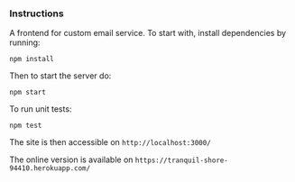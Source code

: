 ### Instructions
A frontend for custom email service.
To start with, install dependencies by running:
```
npm install
```

Then to start the server do:
```
npm start
```

To run unit tests:
```
npm test
```

The site is then accessible on `http://localhost:3000/`

The online version is available on `https://tranquil-shore-94410.herokuapp.com/`

